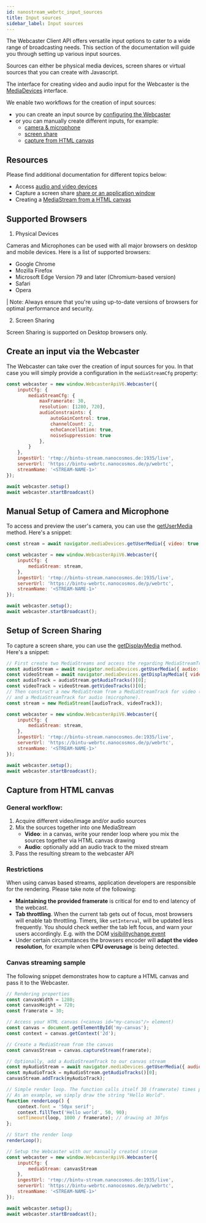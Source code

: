 ```yaml
---
id: nanostream_webrtc_input_sources
title: Input sources
sidebar_label: Input sources
---
```


The Webcaster Client API offers versatile input options to cater to a wide range of broadcasting needs. This section of the documentation will guide you through setting up various input sources.

Sources can either be physical media devices, screen shares or virtual sources that you can create with Javascript.

The interface for creating video and audio input for the Webcaster is the [MediaDevices](https://developer.mozilla.org/en-US/docs/Web/API/MediaDevices) interface.

We enable two workflows for the creation of input sources:
- you can create an input source by [configuring the Webcaster](#create-an-input-via-the-webcaster)
- or you can manually create different inputs, for example:
  - [camera & microphone](#manual-setup-of-camera-and-microphone)
  - [screen share](#setup-of-screen-sharing)
  - [capture from HTML canvas](#capture-from-html-canvas)

## Resources

Please find additional documentation for different topics below:

- Access [audio and video devices](https://developer.mozilla.org/en-US/docs/Web/API/MediaDevices/getUserMedia)
- Capture a screen share [share or an application window](https://developer.mozilla.org/en-US/docs/Web/API/MediaDevices/getDisplayMedia)
- Creating a [MediaStream from a HTML canvas](https://developer.mozilla.org/en-US/docs/Web/API/HTMLCanvasElement/captureStream)

## Supported Browsers

1) Physical Devices

Cameras and Microphones can be used with all major browsers on desktop and mobile devices.
Here is a list of supported browsers:
- Google Chrome
- Mozilla Firefox
- Microsoft Edge Version 79 and later (Chromium-based version)
- Safari
- Opera

| Note: Always ensure that you're using up-to-date versions of browsers for optimal performance and security.

2) Screen Sharing

Screen Sharing is supported on Desktop browsers only.

## Create an input via the Webcaster

The Webcaster can take over the creation of input sources for you.
In that case you will simply provide a configuration in the `mediaStreamCfg` property:

~~~js
const webcaster = new window.WebcasterApiV6.Webcaster({
    inputCfg: {
        mediaStreamCfg: {
            maxFramerate: 30,
            resolution: [1280, 720],
            audioConstraints: {
                autoGainControl: true,
                channelCount: 2,
                echoCancellation: true,
                noiseSuppression: true
            },
        }
    },
    ingestUrl: 'rtmp://bintu-stream.nanocosmos.de:1935/live',
    serverUrl: 'https://bintu-webrtc.nanocosmos.de/p/webrtc',
    streamName: '<STREAM-NAME-1>'
});

await webcaster.setup()
await webcaster.startBroadcast()
~~~


## Manual Setup of Camera and Microphone

To access and preview the user's camera, you can use the [getUserMedia](https://developer.mozilla.org/en-US/docs/Web/API/MediaDevices/getUserMedia) method. Here's a snippet:

~~~js
const stream = await navigator.mediaDevices.getUserMedia({ video: true, audio: true });

const webcaster = new window.WebcasterApiV6.Webcaster({
    inputCfg: {
        mediaStream: stream,
    },
    ingestUrl: 'rtmp://bintu-stream.nanocosmos.de:1935/live',
    serverUrl: 'https://bintu-webrtc.nanocosmos.de/p/webrtc',
    streamName: '<STREAM-NAME-1>'
});

await webcaster.setup();
await webcaster.startBroadcast();
~~~

## Setup of Screen Sharing

To capture a screen share, you can use the [getDisplayMedia](https://developer.mozilla.org/en-US/docs/Web/API/MediaDevices/getDisplayMedia) method. Here's a snippet:

~~~js
// First create two MediaStreams and access the regarding MediaStreamTracks
const audioStream = await navigator.mediaDevices.getUserMedia({ audio: true });
const videoStream = await navigator.mediaDevices.getDisplayMedia({ video: true });
const audioTrack = audioStream.getAudioTracks()[0];
const videoTrack = videoStream.getVideoTracks()[0];
// Then construct a new MediaStream from a MediaStreamTrack for video (screen share)
// and a MediaStreamTrack for audio (microphone).
const stream = new MediaStream([audioTrack, videoTrack]);

const webcaster = new window.WebcasterApiV6.Webcaster({
    inputCfg: {
        mediaStream: stream,
    },
    ingestUrl: 'rtmp://bintu-stream.nanocosmos.de:1935/live',
    serverUrl: 'https://bintu-webrtc.nanocosmos.de/p/webrtc',
    streamName: '<STREAM-NAME-1>'
});

await webcaster.setup();
await webcaster.startBroadcast();
~~~

## Capture from HTML canvas

### General workflow:

1. Acquire different video/image and/or audio sources
2. Mix the sources together into one MediaStream
    - **Video**: in a canvas, write your render loop where you mix the sources together via HTML canvas drawing
    - **Audio**: optionally add an audio track to the mixed stream
3. Pass the resulting stream to the webcaster API

### Restrictions

When using canvas based streams, application developers are responsible for the rendering.
Please take note of the following:

- **Maintaining the provided framerate** is critical for end to end latency of the webcast.
- **Tab throttling**. When the current tab gets out of focus, most browsers will enable tab throttling. Timers, like `setInterval`, will be updated less frequently. You should check wether the tab left focus, and warn your users accordingly. E.g. with the DOM [visibilitychange event](https://developer.mozilla.org/en-US/docs/Web/API/Document/visibilitychange_event)
- Under certain circumstances the browsers encoder will **adapt the video resolution**, for example when **CPU overusage** is being detected.

### Canvas streaming sample

The following snippet demonstrates how to capture a HTML canvas and pass it to the Webcaster.

~~~js
// Rendering properties
const canvasWidth = 1280;
const canvasHeight = 720;
const framerate = 30;

// Access your HTML canvas (<canvas id="my-canvas"/> element)
const canvas = document.getElementById('my-canvas');
const context = canvas.getContext('2d');

// Create a MediaStream from the canvas
const canvasStream = canvas.captureStream(framerate);

// Optionally, add a AudioStreamTrack to our canvas stream
const myAudioStream = await navigator.mediaDevices.getUserMedia({ audio: true });
const myAudioTrack = myAudioStream.getAudioTracks()[0];
canvasStream.addTrack(myAudioTrack);

// Simple render loop. The function calls itself 30 (framerate) times per second.
// As an example, we simply draw the string "Hello World".
function renderLoop() {
    context.font = '50px serif';
    context.fillText('Hello world', 50, 90);
    setTimeout(loop, 1000 / framerate); // drawing at 30fps
};

// Start the render loop
renderLoop();

// Setup the Webcaster with our manually created stream
const webcaster = new window.WebcasterApiV6.Webcaster({
    inputCfg: {
        mediaStream: canvasStream
    },
    ingestUrl: 'rtmp://bintu-stream.nanocosmos.de:1935/live',
    serverUrl: 'https://bintu-webrtc.nanocosmos.de/p/webrtc',
    streamName: '<STREAM-NAME-1>'
});

await webcaster.setup();
await webcaster.startBroadcast();
~~~